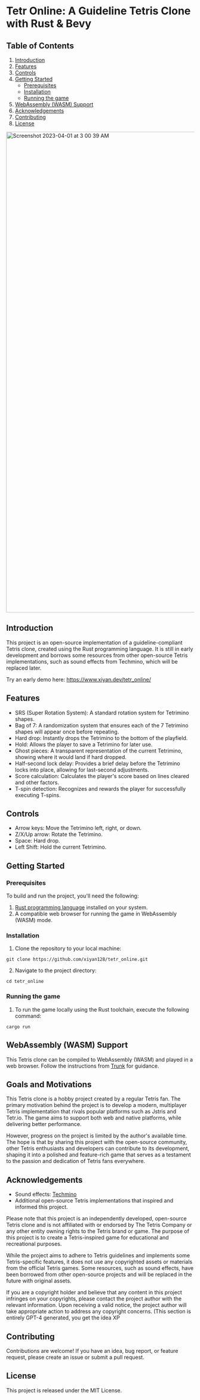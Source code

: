 # Tetr Online: A Guideline Tetris Clone with Rust & Bevy

## Table of Contents

1. [Introduction](#introduction)
2. [Features](#features)
3. [Controls](#controls)
4. [Getting Started](#getting-started)
    * [Prerequisites](#prerequisites)
    * [Installation](#installation)
    * [Running the game](#running-the-game)
5. [WebAssembly (WASM) Support](#webassembly-support)
6. [Acknowledgements](#acknowledgements)
7. [Contributing](#contributing)
8. [License](#license)

<img width="1289" alt="Screenshot 2023-04-01 at 3 00 39 AM" src="https://user-images.githubusercontent.com/17198282/229279595-87174f68-c88e-41cd-81c2-47be0f383f72.png">

## Introduction

This project is an open-source implementation of a guideline-compliant Tetris clone, created using the Rust programming language. It is still in early development and borrows some resources from other open-source Tetris implementations, such as sound effects from Techmino, which will be replaced later.

Try an early demo here: https://www.xiyan.dev/tetr_online/

## Features

- SRS (Super Rotation System): A standard rotation system for Tetrimino shapes.
- Bag of 7: A randomization system that ensures each of the 7 Tetrimino shapes will appear once before repeating.
- Hard drop: Instantly drops the Tetrimino to the bottom of the playfield.
- Hold: Allows the player to save a Tetrimino for later use.
- Ghost pieces: A transparent representation of the current Tetrimino, showing where it would land if hard dropped.
- Half-second lock delay: Provides a brief delay before the Tetrimino locks into place, allowing for last-second adjustments.
- Score calculation: Calculates the player's score based on lines cleared and other factors.
- T-spin detection: Recognizes and rewards the player for successfully executing T-spins.

## Controls

- Arrow keys: Move the Tetrimino left, right, or down.
- Z/X/Up arrow: Rotate the Tetrimino.
- Space: Hard drop.
- Left Shift: Hold the current Tetrimino.

## Getting Started

### Prerequisites

To build and run the project, you'll need the following:

1. [Rust programming language](https://www.rust-lang.org/tools/install) installed on your system.
2. A compatible web browser for running the game in WebAssembly (WASM) mode.

### Installation

1. Clone the repository to your local machine:

```
git clone https://github.com/xiyan128/tetr_online.git
```

2. Navigate to the project directory:

```
cd tetr_online
```

### Running the game

1. To run the game locally using the Rust toolchain, execute the following command:

```
cargo run
```

## WebAssembly (WASM) Support

This Tetris clone can be compiled to WebAssembly (WASM) and played in a web browser. Follow the instructions from [Trunk](https://trunkrs.dev/) for guidance.


## Goals and Motivations

This Tetris clone is a hobby project created by a regular Tetris fan. The primary motivation behind the project is to develop a modern, multiplayer Tetris implementation that rivals popular platforms such as Jstris and Tetr.io. The game aims to support both web and native platforms, while delivering better performance.

However, progress on the project is limited by the author's available time. The hope is that by sharing this project with the open-source community, other Tetris enthusiasts and developers can contribute to its development, shaping it into a polished and feature-rich game that serves as a testament to the passion and dedication of Tetris fans everywhere.


## Acknowledgements

- Sound effects: [Techmino](https://github.com/26F-Studio/Techmino)
- Additional open-source Tetris implementations that inspired and informed this project.

Please note that this project is an independently developed, open-source Tetris clone and is not affiliated with or endorsed by The Tetris Company or any other entity owning rights to the Tetris brand or game. The purpose of this project is to create a Tetris-inspired game for educational and recreational purposes.

While the project aims to adhere to Tetris guidelines and implements some Tetris-specific features, it does not use any copyrighted assets or materials from the official Tetris games. Some resources, such as sound effects, have been borrowed from other open-source projects and will be replaced in the future with original assets.

If you are a copyright holder and believe that any content in this project infringes on your copyrights, please contact the project author with the relevant information. Upon receiving a valid notice, the project author will take appropriate action to address any copyright concerns. (This section is entirely GPT-4 generated, you get the idea XP

## Contributing

Contributions are welcome! If you have an idea, bug report, or feature request, please create an issue or submit a pull request.

## License

This project is released under the MIT License.
